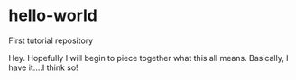 # hello-world
First tutorial repository

Hey. Hopefully I will begin to piece together what this all means. Basically, I have it....I think so!
